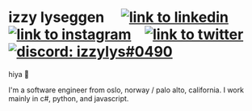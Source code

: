 # izzy lyseggen &nbsp;&nbsp;&nbsp; [![link to linkedin][linkedin-icon]][linkedin] &nbsp;&nbsp; [![link to instagram][insta-icon]][insta] &nbsp;&nbsp; [![link to twitter][twitter-icon]][twitter] &nbsp;&nbsp; [![discord: izzylys#0490][discord-icon]][discord]

hiya 👋

I'm a software engineer from oslo, norway / palo alto, california. I work mainly in c#, python, and javascript.

[linkedin-icon]: https://user-images.githubusercontent.com/7717434/99145497-508f7d00-2667-11eb-9651-ce3e73f56190.png
[insta-icon]: https://user-images.githubusercontent.com/7717434/99145498-51281380-2667-11eb-807e-dcf5f989bba7.png
[twitter-icon]: https://user-images.githubusercontent.com/7717434/99145499-51c0aa00-2667-11eb-95df-1b987c9a2c9d.png
[discord-icon]: https://user-images.githubusercontent.com/7717434/99145885-69e5f880-266a-11eb-9d1b-8ec9244a2aa3.png
[battlenet-icon]: https://user-images.githubusercontent.com/7717434/99145983-a108d980-266b-11eb-8041-10f17b91aaf0.png

[linkedin]: https://www.linkedin.com/in/izzy-lyseggen/ "check out my linkedin"
[insta]: https://www.instagram.com/izzy.lys/ "izzy.lys on instagram"
[twitter]: https://twitter.com/izzylys "@izzylys on twitter"
[discord]: https://discord.com/users/544419487005540363 "izzylys#0490 - link doesn't work"
